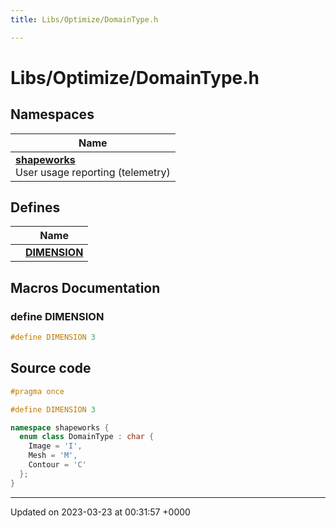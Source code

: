 ```yaml
---
title: Libs/Optimize/DomainType.h

---
```


# Libs/Optimize/DomainType.h



## Namespaces

| Name           |
| -------------- |
| **[shapeworks](../Namespaces/namespaceshapeworks.md)** <br>User usage reporting (telemetry)  |

## Defines

|                | Name           |
| -------------- | -------------- |
|  | **[DIMENSION](../Files/DomainType_8h.md#define-dimension)**  |




## Macros Documentation

### define DIMENSION

```cpp
#define DIMENSION 3
```


## Source code

```cpp
#pragma once

#define DIMENSION 3

namespace shapeworks {
  enum class DomainType : char {
    Image = 'I',
    Mesh = 'M',
    Contour = 'C'
  };
}
```


-------------------------------

Updated on 2023-03-23 at 00:31:57 +0000
